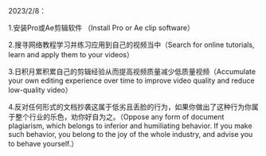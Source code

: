   2023/2/8：

1.安装Pro或Ae剪辑软件  （Install Pro or Ae clip software）

2.搜寻网络教程学习并练习应用到自己的视频当中（Search for online tutorials, learn and apply them to your videos）

3.日积月累积累自己的剪辑经验从而提高视频质量减少低质量视频（Accumulate your own editing experience over time to improve video quality and reduce low-quality video）

4.反对任何形式的文档抄袭这属于低劣且丢脸的行为，如果你做出了这种行为你属于整个行业的乐色，劝你好自为之。（Oppose any form of document plagiarism, which belongs to inferior and humiliating behavior. If you make such behavior, you belong to the joy of the whole industry, and advise you to behave yourself.）
